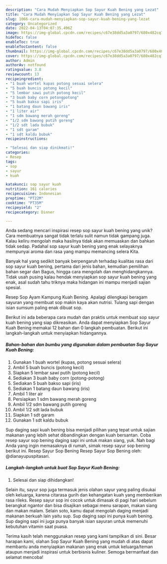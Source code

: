 ```yaml
---
description: "Cara Mudah Menyiapkan Sop Sayur Kuah Bening yang Lezat"
title: "Cara Mudah Menyiapkan Sop Sayur Kuah Bening yang Lezat"
slug: 1066-cara-mudah-menyiapkan-sop-sayur-kuah-bening-yang-lezat
category: Uncategorized
date: 2022-04-13T04:07:35.496Z
image: https://img-global.cpcdn.com/recipes/c67e38dd5a3a0797/680x482cq70/sop-sayur-kuah-bening-foto-resep-utama.jpg
hideToc: false
enableToc: true
enableTocContent: false
thumbnail: https://img-global.cpcdn.com/recipes/c67e38dd5a3a0797/680x482cq70/sop-sayur-kuah-bening-foto-resep-utama.jpg
cover: https://img-global.cpcdn.com/recipes/c67e38dd5a3a0797/680x482cq70/sop-sayur-kuah-bening-foto-resep-utama.jpg
author: Admin
authorAv: notfound
ratingvalue: 3.8
reviewcount: 13
recipeingredient:
- "1 buah wortel kupas potong sesuai selera"
- "5 buah buncis potong kecil"
- "5 lembar sawi putih potong kecil"
- "3 buah baby corn potongpotong"
- "5 buah bakso sapi iris"
- "1 batang daun bawang iris"
- "1 liter air"
- "1 sdm bawang merah goreng"
- "1/2 sdm bawang putih goreng"
- "1/2 sdt lada bubuk"
- "1 sdt garam"
- "1 sdt kaldu bubuk"
recipeinstructions:

- "Selesai dan siap dinikmati!"
categories:
- Resep
tags:
- sop
- sayur
- kuah

katakunci: sop sayur kuah 
nutrition: 161 calories
recipecuisine: Indonesian
preptime: "PT22M"
cooktime: "PT35M"
recipeyield: "2"
recipecategory: Dinner

---
```





Anda sedang mencari inspirasi resep sop sayur kuah bening yang unik? Cara membuatnya sangat tidak terlalu sulit namun tidak gampang juga. Kalau keliru mengolah maka hasilnya tidak akan memuaskan dan bahkan tidak sedap. Padahal sop sayur kuah bening yang enak selayaknya mempunyai aroma dan rasa yang mampu memancing selera Kita.





Banyak hal yang sedikit banyak berpengaruh terhadap kualitas rasa dari sop sayur kuah bening, pertama dari jenis bahan, kemudian pemilihan bahan segar dan Bagus, hingga cara mengolah dan menghidangkannya. Tidak usah pusing kalau hendak menyiapkan sop sayur kuah bening yang enak,      asal sudah tahu triknya maka hidangan ini mampu menjadi sajian spesial.














Resep Sop Ayam Kampung Kuah Bening. Apalagi dilengkapi beragam sayuran yang membuat sop makin kaya akan nutrisi. Tulang sapi dengan isian sumsum paling enak dibuat sop.






Berikut ini ada beberapa cara mudah dan praktis untuk membuat sop sayur kuah bening yang siap dikreasikan. Anda dapat menyiapkan Sop Sayur Kuah Bening memakai 12 bahan dan 0 langkah pembuatan. Berikut ini langkah-langkah untuk menyiapkan hidangannya.

<!--inarticleads1-->

##### Bahan-bahan dan bumbu yang digunakan dalam pembuatan Sop Sayur Kuah Bening:

1. Gunakan 1 buah wortel (kupas, potong sesuai selera)
1. Ambil 5 buah buncis (potong kecil)
1. Siapkan 5 lembar sawi putih (potong kecil)
1. Sediakan 3 buah baby corn (potong-potong)
1. Sediakan 5 buah bakso sapi (iris)
1. Sediakan 1 batang daun bawang (iris)
1. Ambil 1 liter air
1. Persiapkan 1 sdm bawang merah goreng
1. Ambil 1/2 sdm bawang putih goreng
1. Ambil 1/2 sdt lada bubuk
1. Siapkan 1 sdt garam
1. Gunakan 1 sdt kaldu bubuk


Sup daging sapi kuah bening bisa menjadi pilihan yang tepat untuk sajian makanan yang lebih sehat dibandingkan dengan kuah bersantan. Coba resep sayur sop bening daging sapi ini untuk makan siang, yuk. Nah bagi Anda yang ingin memasaknya di rumah, simak resep sayur sop bening berikut ini. Resep Sayur Sop Bening Resep Sayur Sop Bening oleh: @dianayupuspitasari. 

<!--inarticleads2-->

##### Langkah-langkah untuk buat Sop Sayur Kuah Bening:


1. Selesai dan siap dihidangkan!

Selain itu, sayur sop juga termasuk jenis olahan sayur yang paling disukai oleh keluarga, karena citarasa gurih dan kehangatan kuah yang memberikan rasa rileks. Resep sayur sop ini cocok untuk dimasak di pagi hari sebelum berangkat ngantor dan bisa disajikan sebagai menu sarapan, makan siang dan makan malam. Selain soto, kamu dapat mengolah daging menjadi makanan berkuah lain yaitu sup. Sup daging sapi ini punya kuah bening. Sup daging sapi ini juga punya banyak isian sayuran untuk memenuhi kebutuhan vitamin saat puasa. 

Terima kasih telah menggunakan resep yang kami tampilkan di sini. Besar harapan kami, olahan Sop Sayur Kuah Bening yang mudah di atas dapat membantu anda menyiapkan makanan yang enak untuk keluarga/teman ataupun menjadi inspirasi untuk berbisnis kuliner. Semoga bermanfaat dan selamat mencoba!
